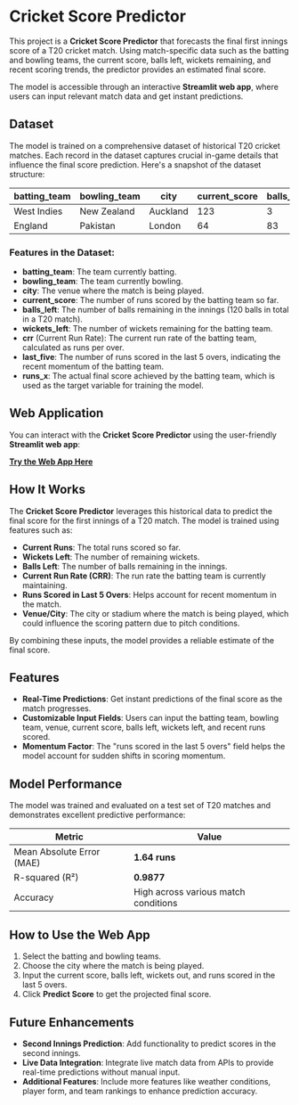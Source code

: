 # Cricket Score Predictor

This project is a **Cricket Score Predictor** that forecasts the final first innings score of a T20 cricket match. Using match-specific data such as the batting and bowling teams, the current score, balls left, wickets remaining, and recent scoring trends, the predictor provides an estimated final score.

The model is accessible through an interactive **Streamlit web app**, where users can input relevant match data and get instant predictions.

## Dataset

The model is trained on a comprehensive dataset of historical T20 cricket matches. Each record in the dataset captures crucial in-game details that influence the final score prediction. Here's a snapshot of the dataset structure:

| batting_team | bowling_team | city    | current_score | balls_left | wickets_left | crr     | last_five | runs_x |
|--------------|--------------|---------|---------------|------------|--------------|---------|-----------|--------|
| West Indies  | New Zealand  | Auckland| 123           | 3          | 4            | 6.31    | 43.0      | 126    |
| England      | Pakistan     | London  | 64            | 83         | 8            | 10.38   | 55.0      | 185    |

### Features in the Dataset:

- **batting_team**: The team currently batting.
- **bowling_team**: The team currently bowling.
- **city**: The venue where the match is being played.
- **current_score**: The number of runs scored by the batting team so far.
- **balls_left**: The number of balls remaining in the innings (120 balls in total in a T20 match).
- **wickets_left**: The number of wickets remaining for the batting team.
- **crr** (Current Run Rate): The current run rate of the batting team, calculated as runs per over.
- **last_five**: The number of runs scored in the last 5 overs, indicating the recent momentum of the batting team.
- **runs_x**: The actual final score achieved by the batting team, which is used as the target variable for training the model.

## Web Application

You can interact with the **Cricket Score Predictor** using the user-friendly **Streamlit web app**:

[**Try the Web App Here**](https://t20-score-predictor-smtbawxncvdzuvmyw7jfyk.streamlit.app/)


## How It Works

The **Cricket Score Predictor** leverages this historical data to predict the final score for the first innings of a T20 match. The model is trained using features such as:

- **Current Runs**: The total runs scored so far.
- **Wickets Left**: The number of remaining wickets.
- **Balls Left**: The number of balls remaining in the innings.
- **Current Run Rate (CRR)**: The run rate the batting team is currently maintaining.
- **Runs Scored in Last 5 Overs**: Helps account for recent momentum in the match.
- **Venue/City**: The city or stadium where the match is being played, which could influence the scoring pattern due to pitch conditions.

By combining these inputs, the model provides a reliable estimate of the final score.

## Features

- **Real-Time Predictions**: Get instant predictions of the final score as the match progresses.
- **Customizable Input Fields**: Users can input the batting team, bowling team, venue, current score, balls left, wickets left, and recent runs scored.
- **Momentum Factor**: The "runs scored in the last 5 overs" field helps the model account for sudden shifts in scoring momentum.

## Model Performance

The model was trained and evaluated on a test set of T20 matches and demonstrates excellent predictive performance:

| Metric         | Value     |
|----------------|-----------|
| Mean Absolute Error (MAE) | **1.64 runs** |
| R-squared (R²) | **0.9877**       |
| Accuracy       | High across various match conditions |

## How to Use the Web App

1. Select the batting and bowling teams.
2. Choose the city where the match is being played.
3. Input the current score, balls left, wickets out, and runs scored in the last 5 overs.
4. Click **Predict Score** to get the projected final score.

## Future Enhancements

- **Second Innings Prediction**: Add functionality to predict scores in the second innings.
- **Live Data Integration**: Integrate live match data from APIs to provide real-time predictions without manual input.
- **Additional Features**: Include more features like weather conditions, player form, and team rankings to enhance prediction accuracy.

